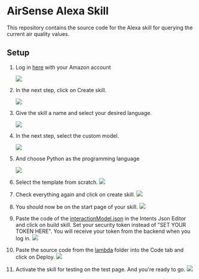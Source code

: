 # AirSense Alexa Skill

This repository contains the source code for the Alexa skill for querying the current air quality values.

## Setup

1. Log in [here](https://developer.amazon.com/de-DE/alexa/alexa-skills-kit) with your Amazon account

    ![](assets/login_page.png)

2. In the next step, click on Create skill.

    ![](assets/create_skill.png)

3. Give the skill a name and select your desired language.

    ![](assets/skill_name.png)

4. In the next step, select the custom model.

    ![](assets/custom_model.png)

5. And choose Python as the programming language

    ![](assets/programming_language.png)

6. Select the template from scratch.
    ![](assets/template.png)

7. Check everything again and click on create skill.
    ![](assets/review.png)

8. You should now be on the start page of your skill.
    ![](assets/homepage.png)

9. Paste the code of the [interactionModel.json](interactionModel.json) in the Intents Json Editor and click on build skill. Set your security token instead of "SET YOUR TOKEN HERE". You will receive your token from the backend when you log in.
    ![](assets/intents.png)

10. Paste the source code from the [lambda](lambda/) folder into the Code tab and click on Deploy.
    ![](assets/code.png)

11. Activate the skill for testing on the test page. And you're ready to go.
    ![](assets/test.png)